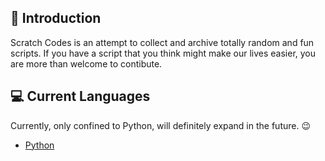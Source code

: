 ## 📍 Introduction

Scratch Codes is an attempt to collect and archive totally random and fun scripts. If you have a script that you think might make our lives easier, you are more than welcome to contibute.

## 💻 Current Languages
Currently, only confined to Python, will definitely expand in the future. 😉
* [Python](https://github.com/raj-patra/scratch-codes/tree/master/Python)
